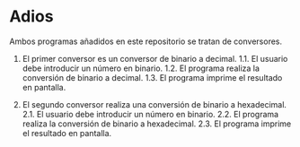 # Adios

Ambos programas añadidos en este repositorio se tratan de conversores.

1. El primer conversor es un conversor de binario a decimal.
	1.1. El usuario debe introducir un número en binario.
	1.2. El programa realiza la conversión de binario a decimal.
	1.3. El programa imprime el resultado en pantalla.

2. El segundo conversor realiza una conversión de binario a hexadecimal.
	2.1. El usuario debe introducir un número en binario.
	2.2. El programa realiza la conversión de binario a hexadecimal.
	2.3. El programa imprime el resultado en pantalla.